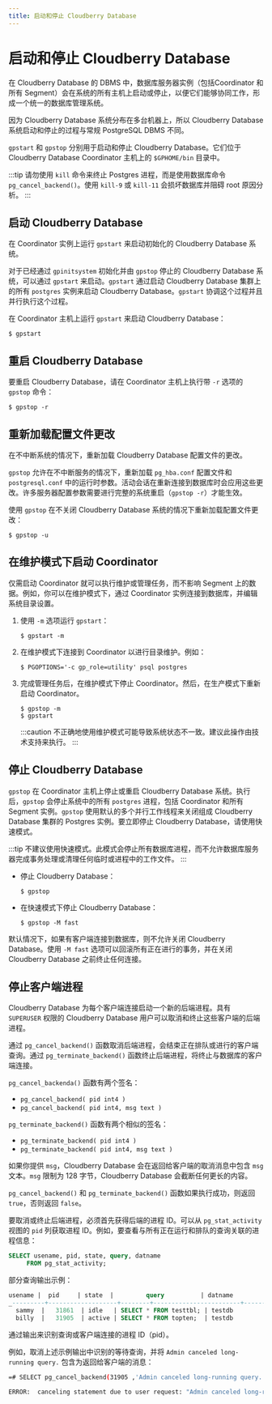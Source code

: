 ```yaml
---
title: 启动和停止 Cloudberry Database
---
```


# 启动和停止 Cloudberry Database

在 Cloudberry Database 的 DBMS 中，数据库服务器实例（包括Coordinator 和所有 Segment）会在系统的所有主机上启动或停止，以便它们能够协同工作，形成一个统一的数据库管理系统。

因为 Cloudberry Database 系统分布在多台机器上，所以 Cloudberry Database 系统启动和停止的过程与常规 PostgreSQL DBMS 不同。

`gpstart` 和 `gpstop` 分别用于启动和停止 Cloudberry Database。它们位于 Cloudberry Database Coordinator 主机上的 `$GPHOME/bin` 目录中。

:::tip
请勿使用 `kill` 命令来终止 Postgres 进程，而是使用数据库命令 `pg_cancel_backend()`。使用 `kill-9` 或 `kill-11` 会损坏数据库并阻碍 root 原因分析。
:::

## 启动 Cloudberry Database

在 Coordinator 实例上运行 `gpstart` 来启动初始化的 Cloudberry Database 系统。

对于已经通过 `gpinitsystem` 初始化并由 `gpstop` 停止的 Cloudberry Database 系统，可以通过 `gpstart` 来启动。`gpstart` 通过启动 Cloudberry Database 集群上的所有 `postgres` 实例来启动 Cloudberry Database。`gpstart` 协调这个过程并且并行执行这个过程。

在 Coordinator 主机上运行 `gpstart` 来启动 Cloudberry Database：

```shell
$ gpstart
```

## 重启 Cloudberry Database

要重启 Cloudberry Database，请在 Coordinator 主机上执行带 `-r` 选项的 `gpstop` 命令：

```shell
$ gpstop -r
```

## 重新加载配置文件更改

在不中断系统的情况下，重新加载 Cloudberry Database 配置文件的更改。

`gpstop` 允许在不中断服务的情况下，重新加载 `pg_hba.conf` 配置文件和 `postgresql.conf` 中的运行时参数。活动会话在重新连接到数据库时会应用这些更改。许多服务器配置参数需要进行完整的系统重启（`gpstop -r`）才能生效。

使用 `gpstop` 在不关闭 Cloudberry Database 系统的情况下重新加载配置文件更改：

```shell
$ gpstop -u
```

## 在维护模式下启动 Coordinator

仅需启动 Coordinator 就可以执行维护或管理任务，而不影响 Segment 上的数据。例如，你可以在维护模式下，通过 Coordinator 实例连接到数据库，并编辑系统目录设置。

1. 使用 `-m` 选项运行 `gpstart`：

    ```shell
    $ gpstart -m
    ```

1. 在维护模式下连接到 Coordinator 以进行目录维护。例如：

    ```shell
    $ PGOPTIONS='-c gp_role=utility' psql postgres
    ```

1. 完成管理任务后，在维护模式下停止 Coordinator。然后，在生产模式下重新启动 Coordinator。

    ```shell
    $ gpstop -m
    $ gpstart
    ```

    :::caution
    不正确地使用维护模式可能导致系统状态不一致。建议此操作由技术支持来执行。
    :::

## 停止 Cloudberry Database


`gpstop` 在 Coordinator 主机上停止或重启 Cloudberry Database 系统。执行后，`gpstop` 会停止系统中的所有 `postgres` 进程，包括 Coordinator 和所有 Segment 实例。`gpstop` 使用默认的多个并行工作线程来关闭组成 Cloudberry Database 集群的 Postgres 实例。要立即停止 Cloudberry Database，请使用快速模式。

:::tip
不建议使用快速模式。此模式会停止所有数据库进程，而不允许数据库服务器完成事务处理或清理任何临时或进程中的工作文件。
:::

- 停止 Cloudberry Database：

    ```shell
    $ gpstop
    ```

- 在快速模式下停止 Cloudberry Database：

    ```shell
    $ gpstop -M fast
    ```

默认情况下，如果有客户端连接到数据库，则不允许关闭 Cloudberry Database。使用 `-M fast` 选项可以回滚所有正在进行的事务，并在关闭 Cloudberry Database 之前终止任何连接。

## 停止客户端进程

Cloudberry Database 为每个客户端连接启动一个新的后端进程。具有 `SUPERUSER` 权限的 Cloudberry Database 用户可以取消和终止这些客户端的后端进程。

通过 `pg_cancel_backend()` 函数取消后端进程，会结束正在排队或进行的客户端查询。通过 `pg_terminate_backend()` 函数终止后端进程，将终止与数据库的客户端连接。

`pg_cancel_backenda()` 函数有两个签名：

- `pg_cancel_backend( pid int4 )`
- `pg_cancel_backend( pid int4, msg text )`

`pg_terminate_backend()` 函数有两个相似的签名：

- `pg_terminate_backend( pid int4 )`
- `pg_terminate_backend( pid int4, msg text )`

如果你提供 `msg`，Cloudberry Database 会在返回给客户端的取消消息中包含 `msg` 文本。`msg` 限制为 128 字节，Cloudberry Database 会截断任何更长的内容。

`pg_cancel_backend()` 和 `pg_terminate_backend()` 函数如果执行成功，则返回 `true`，否则返回 `false`。

要取消或终止后端进程，必须首先获得后端的进程 ID。可以从 `pg_stat_activity` 视图的 `pid` 列获取进程 ID。例如，要查看与所有正在运行和排队的查询关联的进程信息：

```sql
SELECT usename, pid, state, query, datname
     FROM pg_stat_activity;
```

部分查询输出示例：

```sql
usename |  pid     | state  |         query          | datname
_---------+-------------------+--------+------------------------+---------_
  sammy  |   31861  | idle   | SELECT * FROM testtbl; | testdb
  billy  |   31905  | active | SELECT * FROM topten;  | testdb
```

通过输出来识别查询或客户端连接的进程 ID（pid）。

例如，取消上述示例输出中识别的等待查询，并将 `Admin canceled long-running query.` 包含为返回给客户端的消息：

```bash
=# SELECT pg_cancel_backend(31905 ,'Admin canceled long-running query.');

ERROR:  canceling statement due to user request: "Admin canceled long-running query."
```